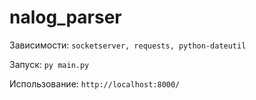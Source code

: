 # nalog_parser
Зависимости: `socketserver, requests, python-dateutil`

Запуск: `py main.py`

Использование: `http://localhost:8000/`
